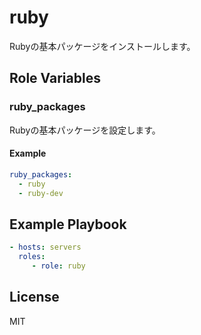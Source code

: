 ruby
=========

Rubyの基本パッケージをインストールします。

Role Variables
--------------

### ruby_packages

Rubyの基本パッケージを設定します。

#### Example

```yml
ruby_packages:
  - ruby
  - ruby-dev
```

Example Playbook
----------------

```yml
- hosts: servers
  roles:
     - role: ruby
```

License
-------

MIT
